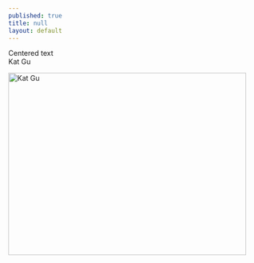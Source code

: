 ```yaml
---
published: true
title: null
layout: default
---
```


<div class="align-right">Centered text</div>
Kat Gu

<a href="https://fofnz.github.io/product1"><img src="https://i.imgur.com/hEgpars.jpg" title="Kat Gu" width="476" height="365" /></a>
<br>



<br><br>

